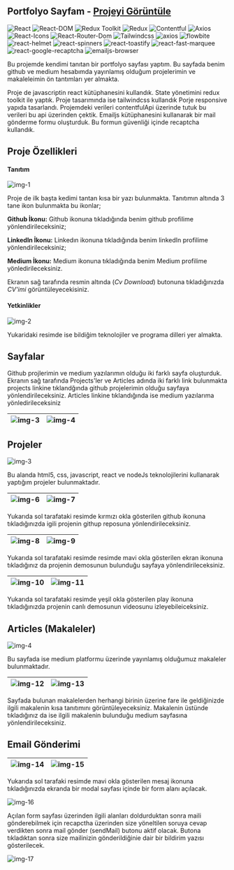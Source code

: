## Portfolyo Sayfam - [Projeyi Görüntüle](https://musasayar-portfolio.netlify.app/)

![React](https://img.shields.io/badge/React-18.2.0-blue)
![React-DOM](https://img.shields.io/badge/React--DOM-18.2.0-red)
![Redux Toolkit](https://img.shields.io/badge/Redux--Toolkit-2.0.1-purple)
![Redux](https://img.shields.io/badge/React--Redux-9.0.4-red)
![Contentful](https://img.shields.io/badge/Contentful-10.6.14-pink)
![Axios](https://img.shields.io/badge/Axios-1.6.0-yellow)
![React-Icons](https://img.shields.io/badge/React--Icons-4.11.0-green)
![React-Router-Dom](https://img.shields.io/badge/React--Router--Dom-6.18.0-orange)
![Tailwindcss](https://img.shields.io/badge/Tailwindcss-^3.4.0-blueviolet)
![axios](https://img.shields.io/badge/axios-1.6.0-lightgrey)
![flowbite](https://img.shields.io/badge/flowbite-2.0.0-yellowgreen)
![react-helmet](https://img.shields.io/badge/react--helmet-6.1.0-orange)
![react-spinners](https://img.shields.io/badge/react--spinners-0.13.8-lightblue)
![react-toastify](https://img.shields.io/badge/react--toastify-9.1.3-yellow)
![react-fast-marquee](https://img.shields.io/badge/react--fast--marquee-1.6.2-blue)
![react-google-recaptcha](https://img.shields.io/badge/react--google--recaptcha-3.1.0-cyan)
![emailjs-browser](https://img.shields.io/badge/emailjs--broweser-3.11.0-yellow)

Bu projemde kendimi tanıtan bir portfolyo sayfası yaptım. Bu sayfada benim github ve medium hesabımda yayınlamış olduğum projelerimin ve makaleleimin ön tantımları yer almakta.

Proje de javascriptin react kütüphanesini kullandık. State yönetimini redux toolkit ile yaptık. Proje tasarımında ise tailwindcss kullandık Porje responsive yapıda tasarlandı. Projemdeki verileri contentfulApi üzerinde tutuk bu verileri bu api üzerinden çektik. Emailjs kütüphanesini kullanarak bir mail gönderme formu oluşturduk. Bu formun güvenliği içinde recaptcha kullandık.

## Proje Özellikleri

#### Tanıtım

![img-1](src/images/1.jpg)

Proje de ilk başta kedimi tantan kısa bir yazı bulunmakta. Tanıtımın altında 3 tane ikon bulunmakta bu ikonlar;

**Github İkonu:** Github ikonuna tıkladığında benim github profilime yönlendirileceksiniz;

**LinkedIn İkonu:** Linkedın ikonuna tıkladığında benim linkedIn profilime yönlendirileceksiniz;

**Medium İkonu:** Medium ikonuna tıkladığında benim Medium profilime yönledirileceksiniz.

Ekranın sağ tarafında resmin altında (_Cv Download_) butonuna tıkladığınızda _CV'imi_ görüntüleyecekisiniz.

#### Yetkinlikler

![img-2](src/images//2.jpg)

Yukaridaki resimde ise bildiğim teknolojiler ve programa dilleri yer almakta.

## Sayfalar

Github projlerimin ve medium yazılarımın olduğu iki farklı sayfa oluşturduk. Ekranın sağ tarafında Projects'ler ve Articles adında iki farklı link bulunmakta projects linkine tıklandğında github projelerimin olduğu sayfaya yönlendirileceksiniz. Articles linkine tıklandığında ise medium yazılarıma yönledirileceksiniz

| ![img-3](src/images/3.jpg) | ![img-4](src/images/4.jpg) |
| -------------------------- | -------------------------- |

## Projeler

![img-3](src/images/3.jpg)

Bu alanda html5, css, javascript, react ve nodeJs teknolojilerini kullanarak yaptığım projeler bulunmaktadır.

| ![img-6](src/images/6.jpg) | ![img-7](src/images/7.jpg) |
| -------------------------- | -------------------------- |

Yukarıda sol tarafataki resimde kırmızı okla gösterilen github ikonuna tıkladığınızda igili projenin githup reposuna yönlendirileceksiniz.

| ![img-8](src/images/8.jpg) | ![img-9](src/images/9.jpg) |
| -------------------------- | -------------------------- |

Yukarıda sol tarafataki resimde resimde mavi okla gösterilen ekran ikonuna tıkladığınız da projenin demosunun bulunduğu sayfaya yönlendirileceksiniz.

| ![img-10](src/images/10.jpg) | ![img-11](src/images/11.jpg) |
| ---------------------------- | ---------------------------- |

Yukarıda sol tarafataki resimde yeşil okla gösterilen play ikonuna tıkladığınızda projenin canlı demosunun videosunu izleyebileiceksiniz.

## Articles (Makaleler)

![img-4](src/images/4.jpg)

Bu sayfada ise medium platformu üzerinde yayınlamış olduğumuz makaleler bulunmaktadır.

| ![img-12](src/images/12.jpg) | ![img-13](src/images/13.jpg) |
| ---------------------------- | ---------------------------- |

Sayfada bulunan makalelerden herhangi birinin üzerine fare ile geldiğinizde ilgili makalenin kısa tanıtımını görüntüleyeceksiniz. Makalenin üstünde tıkladığınız da ise ilgili makalenin bulunduğu medium sayfasına yönlendirileceksiniz.

## Email Gönderimi

| ![img-14](src/images/14.jpg) | ![img-15](src/images/15.jpg) |
| ---------------------------- | ---------------------------- |

Yukarıda sol tarafaki resimde mavi okla gösterilen mesaj ikonuna tıkladığınızda ekranda bir modal sayfası içinde bir form alanı açılacak.

![img-16](src/images/16.jpg)

Açılan form sayfası üzerinden ilgili alanları doldurduktan sonra maili gönderebilmek için recapctha üzerinden size yöneltilen soruya cevap verdikten sonra mail gönder (sendMail) butonu aktif olacak. Butona tıkladıktan sonra size mailinizin gönderildiğinie dair bir bildirim yazısı gösterilecek.

![img-17](src/images/17.jpg)

